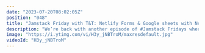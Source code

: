 ```yaml
---
date: "2023-07-20T08:02:05Z"
position: "048"
title: "Jamstack Friday with T&T: Netlify Forms & Google sheets with Next.js"
description: "We’re back with another episode of #Jamstack Fridays where Tony shows @timbenniks how he connected Netlify Forms, Google Sheets and #Next.js for some #serverless goodness.\n\nhttps://github.com/tmamedbekov/netlify-forms-nextjs\n\nFollow us here:\nhttps://twitter.com/tmamedbekov\nhttps://twitter.com/timbenniks"
image: "https://i.ytimg.com/vi/H3y_jNBTroM/maxresdefault.jpg"
videoId: "H3y_jNBTroM"
---
```


